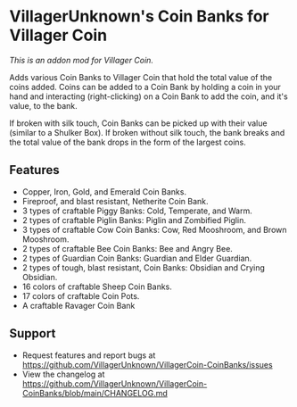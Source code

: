 # VillagerUnknown's Coin Banks for Villager Coin

_This is an addon mod for Villager Coin._

Adds various Coin Banks to Villager Coin that hold the total value of the coins added. 
Coins can be added to a Coin Bank by holding a coin in your hand and interacting (right-clicking) on a Coin Bank to add the coin, and it's value, to the bank.

If broken with silk touch, Coin Banks can be picked up with their value (similar to a Shulker Box). 
If broken without silk touch, the bank breaks and the total value of the bank drops in the form of the largest coins.

## Features

* Copper, Iron, Gold, and Emerald Coin Banks.
* Fireproof, and blast resistant, Netherite Coin Bank.
* 3 types of craftable Piggy Banks: Cold, Temperate, and Warm.
* 2 types of craftable Piglin Banks: Piglin and Zombified Piglin.
* 3 types of craftable Cow Coin Banks: Cow, Red Mooshroom, and Brown Mooshroom.
* 2 types of craftable Bee Coin Banks: Bee and Angry Bee.
* 2 types of Guardian Coin Banks: Guardian and Elder Guardian.
* 2 types of tough, blast resistant, Coin Banks: Obsidian and Crying Obsidian.
* 16 colors of craftable Sheep Coin Banks.
* 17 colors of craftable Coin Pots.
* A craftable Ravager Coin Bank

## Support

* Request features and report bugs at https://github.com/VillagerUnknown/VillagerCoin-CoinBanks/issues
* View the changelog at https://github.com/VillagerUnknown/VillagerCoin-CoinBanks/blob/main/CHANGELOG.md